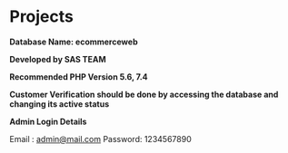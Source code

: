 # Projects
**Database Name: ecommerceweb**

**Developed by SAS TEAM**

**Recommended PHP Version 5.6, 7.4**



**Customer Verification should be done by accessing the database and changing its active status**

**Admin Login Details**

Email   : admin@mail.com
Password: 1234567890
